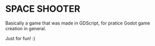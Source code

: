 # SPACE SHOOTER

Basically a game that was made in GDScript, for pratice Godot game creation in general.

Just for fun! :)
